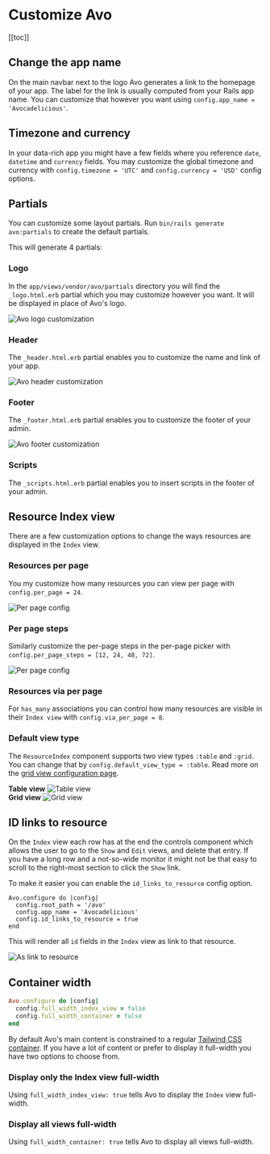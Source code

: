 # Customize Avo

[[toc]]

## Change the app name

On the main navbar next to the logo Avo generates a link to the homepage of your app. The label for the link is usually computed from your Rails app name. You can customize that however you want using `config.app_name = 'Avocadelicious'`.

## Timezone and currency

In your data-rich app you might have a few fields where you reference `date`, `datetime` and `currency` fields. You may customize the global timezone and currency with `config.timezone = 'UTC'` and `config.currency = 'USD'` config options.

## Partials

You can customize some layout partials. Run `bin/rails generate avo:partials` to create the default partials.

This will generate 4 partials:

<!--

1. `_header.html.erb` - displays the app name with a link to the homepage
2. `_logo.html.erb` - displays the logo of your app (defaults to Avo's logo)
3. `_footer.html.erb` - displays the copyright and Avo's version
4. `_scripts.html.erb` - an empty partial where you can insert scripts and other types of content (Analytics, etc.) -->

### Logo

In the `app/views/vendor/avo/partials` directory you will find the `_logo.html.erb` partial which you may customize however you want. It will be displayed in place of Avo's logo.

<img :src="$withBase('/assets/img/customization/logo.jpg')" alt="Avo logo customization" class="border mb-4" />

### Header

The `_header.html.erb` partial enables you to customize the name and link of your app.

<img :src="$withBase('/assets/img/customization/header.jpg')" alt="Avo header customization" class="border mb-4" />

### Footer

The `_footer.html.erb` partial enables you to customize the footer of your admin.

<img :src="$withBase('/assets/img/customization/footer.jpg')" alt="Avo footer customization" class="border mb-4" />

### Scripts

The `_scripts.html.erb` partial enables you to insert scripts in the footer of your admin.

## Resource Index view

There are a few customization options to change the ways resources are displayed in the `Index` view.

### Resources per page

You my customize how many resources you can view per page with `config.per_page = 24`.

<img :src="$withBase('/assets/img/resource-index/per-page-config.jpg')" alt="Per page config" class="border mb-4" />

### Per page steps

Similarly customize the per-page steps in the per-page picker with `config.per_page_steps = [12, 24, 48, 72]`.

<img :src="$withBase('/assets/img/resource-index/per-page-steps.jpg')" alt="Per page config" class="border mb-4" />

### Resources via per page

For `has_many` associations you can control how many resources are visible in their `Index view` with `config.via_per_page = 8`.

### Default view type

The `ResourceIndex` component supports two view types `:table` and `:grid`. You can change that by `config.default_view_type = :table`. Read more on the [grid view configuration page](./grid-view.html).

<div class="grid grid-flow-row sm:grid-flow-col sm:grid-cols-2 gap-2 w-full">
  <div class="w-full">
    <strong>Table view</strong>
    <img :src="$withBase('/assets/img/customization/table-view.png')" alt="Table view" class="border mb-4" />
  </div>
  <div class="w-full">
    <strong>Grid view</strong>
    <img :src="$withBase('/assets/img/customization/grid-view.png')" alt="Grid view" class="border mb-4" />
  </div>
</div>

## ID links to resource

On the `Index` view each row has at the end the controls component which allows the user to go to the `Show` and `Edit` views, and delete that entry. If you have a long row and a not-so-wide monitor it might not be that easy to scroll to the right-most section to click the `Show` link.

To make it easier you can enable the `id_links_to_resource` config option.

```ruby{4}
Avo.configure do |config|
  config.root_path = '/avo'
  config.app_name = 'Avocadelicious'
  config.id_links_to_resource = true
end
```

This will render all `id` fields in the `Index` view as link to that resource.

<img :src="$withBase('/assets/img/fields-reference/as-link-to-resource.jpg')" alt="As link to resource" class="border mb-4" />

## Container width

```ruby
Avo.configure do |config|
  config.full_width_index_view = false
  config.full_width_container = false
end
```

By default Avo's main content is constrained to a regular [Tailwind CSS container](https://tailwindcss.com/docs/container). If you have a lot of content or prefer to display it full-width you have two options to choose from.

### Display only the Index view full-width

Using `full_width_index_view: true` tells Avo to display the `Index` view full-width.

### Display all views full-width

Using `full_width_container: true` tells Avo to display all views full-width.

<!-- @todo: add docs for use_partials custom functionality -->